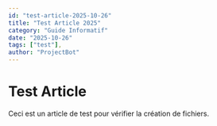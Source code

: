 ```yaml
---
id: "test-article-2025-10-26"
title: "Test Article 2025"
category: "Guide Informatif"
date: "2025-10-26"
tags: ["test"],
author: "ProjectBot"
---
```


# Test Article

Ceci est un article de test pour vérifier la création de fichiers.